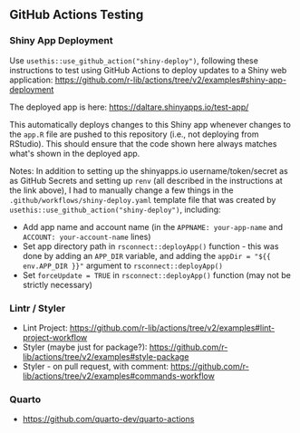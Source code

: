 ## GitHub Actions Testing

### Shiny App Deployment

Use `usethis::use_github_action("shiny-deploy")`, following these instructions to test using GitHub Actions to deploy updates to a Shiny web application: <https://github.com/r-lib/actions/tree/v2/examples#shiny-app-deployment>

The deployed app is here: <https://daltare.shinyapps.io/test-app/>

This automatically deploys changes to this Shiny app whenever changes to the `app.R` file are pushed to this repository (i.e., not deploying from RStudio). This should ensure that the code shown here always matches what's shown in the deployed app.

Notes: In addition to setting up the shinyapps.io username/token/secret as as GitHub Secrets and setting up `renv` (all described in the instructions at the link above), I had to manually change a few things in the `.github/workflows/shiny-deploy.yaml` template file that was created by `usethis::use_github_action("shiny-deploy")`, including:

-   Add app name and account name (in the `APPNAME: your-app-name` and `ACCOUNT: your-account-name` lines)
-   Set app directory path in `rsconnect::deployApp()` function - this was done by adding an `APP_DIR` variable, and adding the `appDir = "${{ env.APP_DIR }}"` argument to `rsconnect::deployApp()`
-   Set `forceUpdate = TRUE` in `rsconnect::deployApp()` function (may not be strictly necessary)

### Lintr / Styler

-   Lint Project: <https://github.com/r-lib/actions/tree/v2/examples#lint-project-workflow>
-   Styler (maybe just for package?): <https://github.com/r-lib/actions/tree/v2/examples#style-package>
-   Styler - on pull request, with comment: <https://github.com/r-lib/actions/tree/v2/examples#commands-workflow>

### Quarto

-   <https://github.com/quarto-dev/quarto-actions>
